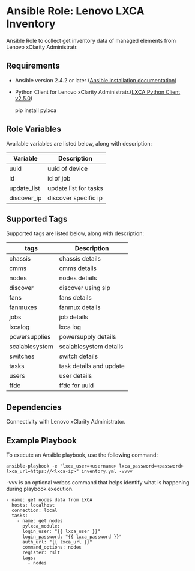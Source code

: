 Ansible Role: Lenovo LXCA Inventory
=========

Ansible Role to collect get inventory data of managed elements from Lenovo
xClarity Administratr.

Requirements
------------

- Ansible version 2.4.2 or later ([Ansible installation
  documentation](http://docs.ansible.com/ansible/intro_installation.html))

- Python Client for Lenovo xClarity Administratr.([LXCA Python Client
  v2.5.0](https://github.com/lenovo/pylxca))

   pip install pylxca


Role Variables
--------------
Available variables are listed below, along with description:

Variable | Description
--- | ---
uuid | uuid of device
id |  id of job 
update_list | update list for tasks
discover_ip | discover specific ip

Supported Tags
--------------
Supported tags are listed below, along with description:

tags | Description
--- | ---
chassis | chassis details
cmms | cmms details
nodes | nodes details
discover | discover using slp
fans | fans details
fanmuxes | fanmux details
jobs | job details
lxcalog | lxca log
powersupplies | powersupply details
scalablesystem | scalablesystem details
switches | switch details
tasks | task details and update 
users | user details
ffdc | ffdc for uuid


Dependencies
------------

Connectivity with Lenovo xClarity Administrator.

Example Playbook
----------------

To execute an Ansible playbook, use the following command:
```
ansible-playbook -e "lxca_user=<username> lxca_password=<password>
lxca_url=https://<lxca-ip>" inventory.yml -vvvv
```
-vvv is an optional verbos command that helps identify what is happening during
playbook execution.

    - name: get nodes data from LXCA
      hosts: localhost
      connection: local
      tasks:
        - name: get nodes
          pylxca_module:
          login_user: "{{ lxca_user }}"
          login_password: "{{ lxca_password }}"
          auth_url: "{{ lxca_url }}"
          command_options: nodes
          register: rslt
          tags:
            - nodes

